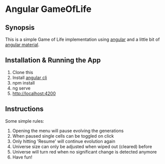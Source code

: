# Angular GameOfLife

## Synopsis

This is a simple Game of Life implementation using [angular](https://angular.io/) and a little bit of [angular material](https://material.angular.io/). 

## Installation & Running the App

1. Clone this
2. Install [angular cli](https://github.com/angular/angular-cli)
3. npm install
4. ng serve
5. [http://localhost:4200](http://localhost:4200)

## Instructions

Some simple rules:
1. Opening the menu will pause evolving the generations
2. When paused single cells can be toggled on click
3. Only hitting 'Resume' will continue evolution again
4. Universe size can only be adjusted when wiped out (cleared) before
5. Universe will turn red when no significant change is detected anymore
6. Have fun!
